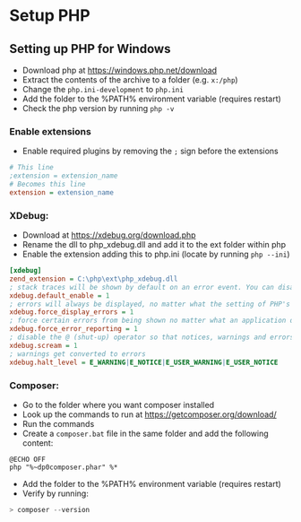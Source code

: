 # Setup PHP

## Setting up PHP for Windows

- Download php at https://windows.php.net/download
- Extract the contents of the archive to a folder (e.g. `x:/php`)
- Change the `php.ini-development` to `php.ini`
- Add the folder to the %PATH% environment variable (requires restart)
- Check the php version by running `php -v`

### 

### Enable extensions
- Enable required plugins by removing the `;` sign before the extensions
```ini
# This line
;extension = extension_name
# Becomes this line
extension = extension_name
```

### XDebug: 
- Download at https://xdebug.org/download.php
- Rename the dll to php_xdebug.dll and add it to the ext folder within php
- Enable the extension adding this to php.ini (locate by running `php --ini`)

```ini
[xdebug]
zend_extension = C:\php\ext\php_xdebug.dll
; stack traces will be shown by default on an error event. You can disable showing stacktraces from your code with xdebug_disable()
xdebug.default_enable = 1
; errors will always be displayed, no matter what the setting of PHP's display_errors is
xdebug.force_display_errors = 1
; force certain errors from being shown no matter what an application does with ini_set()
xdebug.force_error_reporting = 1
; disable the @ (shut-up) operator so that notices, warnings and errors are no longer hidden.
xdebug.scream = 1 
; warnings get converted to errors
xdebug.halt_level = E_WARNING|E_NOTICE|E_USER_WARNING|E_USER_NOTICE
```

### Composer:
- Go to the folder where you want composer installed
- Look up the commands to run at https://getcomposer.org/download/
- Run the commands
- Create a `composer.bat` file in the same folder and add the following content:
```batch
@ECHO OFF
php "%~dp0composer.phar" %*
```
- Add the folder to the %PATH% environment variable (requires restart)
- Verify by running:
```powershell
> composer --version
```
